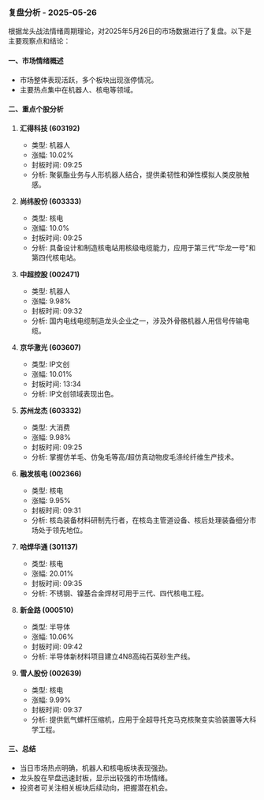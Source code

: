 ### 复盘分析 - 2025-05-26

根据龙头战法情绪周期理论，对2025年5月26日的市场数据进行了复盘。以下是主要观察点和结论：

#### 一、市场情绪概述
- 市场整体表现活跃，多个板块出现涨停情况。
- 主要热点集中在机器人、核电等领域。

#### 二、重点个股分析

1. **汇得科技 (603192)**
   - 类型: 机器人
   - 涨幅: 10.02%
   - 封板时间: 09:25
   - 分析: 聚氨酯业务与人形机器人结合，提供柔韧性和弹性模拟人类皮肤触感。

2. **尚纬股份 (603333)**
   - 类型: 核电
   - 涨幅: 10.0%
   - 封板时间: 09:25
   - 分析: 具备设计和制造核电站用核级电缆能力，应用于第三代“华龙一号”和第四代核电站。

3. **中超控股 (002471)**
   - 类型: 机器人
   - 涨幅: 9.98%
   - 封板时间: 09:32
   - 分析: 国内电线电缆制造龙头企业之一，涉及外骨骼机器人用信号传输电缆。

4. **京华激光 (603607)**
   - 类型: IP文创
   - 涨幅: 10.01%
   - 封板时间: 13:34
   - 分析: IP文创领域表现出色。

5. **苏州龙杰 (603332)**
   - 类型: 大消费
   - 涨幅: 9.98%
   - 封板时间: 09:25
   - 分析: 掌握仿羊毛、仿兔毛等高/超仿真动物皮毛涤纶纤维生产技术。

6. **融发核电 (002366)**
   - 类型: 核电
   - 涨幅: 9.95%
   - 封板时间: 09:31
   - 分析: 核岛装备材料研制先行者，在核岛主管道设备、核后处理装备细分市场处于领先地位。

7. **哈焊华通 (301137)**
   - 类型: 核电
   - 涨幅: 20.01%
   - 封板时间: 09:35
   - 分析: 不锈钢、镍基合金焊材可用于三代、四代核电工程。

8. **新金路 (000510)**
   - 类型: 半导体
   - 涨幅: 10.06%
   - 封板时间: 09:42
   - 分析: 半导体新材料项目建立4N8高纯石英砂生产线。

9. **雪人股份 (002639)**
   - 类型: 核电
   - 涨幅: 9.99%
   - 封板时间: 09:37
   - 分析: 提供氦气螺杆压缩机，应用于全超导托克马克核聚变实验装置等大科学工程。

#### 三、总结
- 当日市场热点明确，机器人和核电板块表现强劲。
- 龙头股在早盘迅速封板，显示出较强的市场情绪。
- 投资者可关注相关板块后续动向，把握潜在机会。
